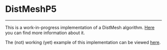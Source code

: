# DistMeshP5
---

This is a work-in-progress implementation of a DistMesh algorithm. [Here](https://popersson.github.io/distmesh/) you can find more information about it.

The (not) working (yet) example of this implementation can be viewed [here](https://ivanshuba.github.io/DistMeshP5/index.html).
